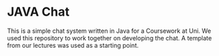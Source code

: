 # JAVA Chat
This is a simple chat system written in Java for a Coursework at Uni.
We used this repository to work together on developing the chat.
A template from our lectures was used as a starting point.
